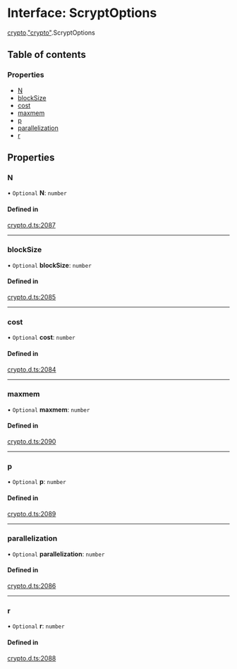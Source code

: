 # Interface: ScryptOptions

[crypto](../modules/crypto.md).["crypto"](../modules/crypto._crypto_.md).ScryptOptions

## Table of contents

### Properties

- [N](crypto._crypto_.ScryptOptions.md#n)
- [blockSize](crypto._crypto_.ScryptOptions.md#blocksize)
- [cost](crypto._crypto_.ScryptOptions.md#cost)
- [maxmem](crypto._crypto_.ScryptOptions.md#maxmem)
- [p](crypto._crypto_.ScryptOptions.md#p)
- [parallelization](crypto._crypto_.ScryptOptions.md#parallelization)
- [r](crypto._crypto_.ScryptOptions.md#r)

## Properties

### N

• `Optional` **N**: `number`

#### Defined in

[crypto.d.ts:2087](https://github.com/goodcodedev/bun-types/blob/8bd1b3a/crypto.d.ts#L2087)

___

### blockSize

• `Optional` **blockSize**: `number`

#### Defined in

[crypto.d.ts:2085](https://github.com/goodcodedev/bun-types/blob/8bd1b3a/crypto.d.ts#L2085)

___

### cost

• `Optional` **cost**: `number`

#### Defined in

[crypto.d.ts:2084](https://github.com/goodcodedev/bun-types/blob/8bd1b3a/crypto.d.ts#L2084)

___

### maxmem

• `Optional` **maxmem**: `number`

#### Defined in

[crypto.d.ts:2090](https://github.com/goodcodedev/bun-types/blob/8bd1b3a/crypto.d.ts#L2090)

___

### p

• `Optional` **p**: `number`

#### Defined in

[crypto.d.ts:2089](https://github.com/goodcodedev/bun-types/blob/8bd1b3a/crypto.d.ts#L2089)

___

### parallelization

• `Optional` **parallelization**: `number`

#### Defined in

[crypto.d.ts:2086](https://github.com/goodcodedev/bun-types/blob/8bd1b3a/crypto.d.ts#L2086)

___

### r

• `Optional` **r**: `number`

#### Defined in

[crypto.d.ts:2088](https://github.com/goodcodedev/bun-types/blob/8bd1b3a/crypto.d.ts#L2088)
